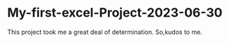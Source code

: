 # My-first-excel-Project-2023-06-30
This project took me a great deal of determination. So,kudos to me.
